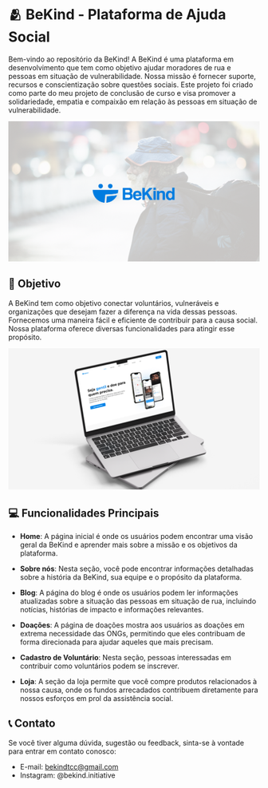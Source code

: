 # 🫂 BeKind - Plataforma de Ajuda Social

Bem-vindo ao repositório da BeKind! A BeKind é uma plataforma em desenvolvimento que tem como objetivo ajudar moradores de rua e pessoas em situação de vulnerabilidade. Nossa missão é fornecer suporte, recursos e conscientização sobre questões sociais. Este projeto foi criado como parte do meu projeto de conclusão de curso e visa promover a solidariedade, empatia e compaixão em relação às pessoas em situação de vulnerabilidade.

![Logo da BeKind](./assets/Capa.png)


## 💙 Objetivo

A BeKind tem como objetivo conectar voluntários, vulneráveis e organizações que desejam fazer a diferença na vida dessas pessoas. Fornecemos uma maneira fácil e eficiente de contribuir para a causa social. Nossa plataforma oferece diversas funcionalidades para atingir esse propósito.

![Website da BeKind](./assets/Website.png)


## 💻 Funcionalidades Principais

- **Home**: A página inicial é onde os usuários podem encontrar uma visão geral da BeKind e aprender mais sobre a missão e os objetivos da plataforma.

- **Sobre nós**: Nesta seção, você pode encontrar informações detalhadas sobre a história da BeKind, sua equipe e o propósito da plataforma.

- **Blog**: A página do blog é onde os usuários podem ler informações atualizadas sobre a situação das pessoas em situação de rua, incluindo notícias, histórias de impacto e informações relevantes.

- **Doações**: A página de doações mostra aos usuários as doações em extrema necessidade das ONGs, permitindo que eles contribuam de forma direcionada para ajudar aqueles que mais precisam.

- **Cadastro de Voluntário**: Nesta seção, pessoas interessadas em contribuir como voluntários podem se inscrever.

- **Loja**: A seção da loja permite que você compre produtos relacionados à nossa causa, onde os fundos arrecadados contribuem diretamente para nossos esforços em prol da assistência social.

## 📞 Contato

Se você tiver alguma dúvida, sugestão ou feedback, sinta-se à vontade para entrar em contato conosco:

- E-mail: bekindtcc@gmail.com
- Instagram: @bekind.initiative
